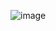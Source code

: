 ![image](https://github.com/26081yogesh/Random_Joke_Generator/assets/108536566/bb6f97d5-5994-4813-95d0-fee2c23543f3)
